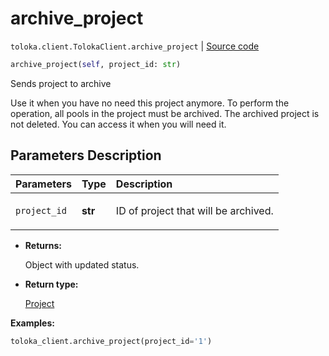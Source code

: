# archive_project
`toloka.client.TolokaClient.archive_project` | [Source code](https://github.com/Toloka/toloka-kit/blob/v0.1.25/src/client/__init__.py#L44)

```python
archive_project(self, project_id: str)
```

Sends project to archive


Use it when you have no need this project anymore. To perform the operation, all pools in the project must be archived.
The archived project is not deleted. You can access it when you will need it.

## Parameters Description

| Parameters | Type | Description |
| :----------| :----| :-----------|
`project_id`|**str**|<p>ID of project that will be archived.</p>

* **Returns:**

  Object with updated status.

* **Return type:**

  [Project](toloka.client.project.Project.md)

**Examples:**

```python
toloka_client.archive_project(project_id='1')
```

